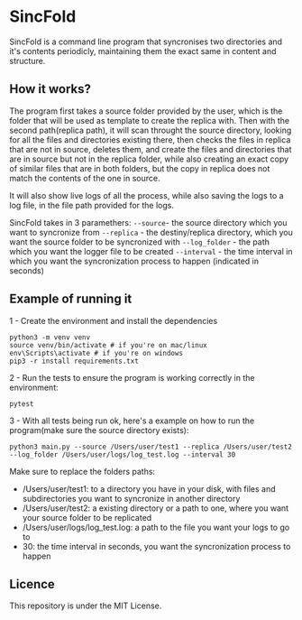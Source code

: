 # SincFold

SincFold is a command line program that syncronises two directories and it's contents periodicly, maintaining them the exact same in content and structure.

## How it works?

The program first takes a source folder provided by the user, which is the folder that will be used as template to create the replica with.
Then with the second path(replica path), it will scan throught the source directory, looking for all the files and directories existing there, then checks the
files in replica that are not in source, deletes them, and create the files and directories that are in source but not in the replica folder, while also
creating an exact copy of similar files that are in both folders, but the copy in replica does not match the contents of the one in source.

It will also show live logs of all the process, while also saving the logs to a log file, in the file path provided for the logs.

SincFold takes in 3 paramethers:
``` --source ```- the source directory which you want to syncronize from
``` --replica ``` - the destiny/replica directory, which you want the source folder to be syncronized with
``` --log_folder ``` - the path which you want the logger file to be created
``` --interval ``` - the time interval in which you want the syncronization process to happen (indicated in seconds)

## Example of running it

1 - Create the environment and install the dependencies

```
python3 -m venv venv
source venv/bin/activate # if you're on mac/linux
env\Scripts\activate # if you're on windows
pip3 -r install requirements.txt
```

2 - Run the tests to ensure the program is working correctly in the environment:

```
pytest
```

3 - With all tests being run ok, here's a example on how to run the program(make sure the source directory exists):
```
python3 main.py --source /Users/user/test1 --replica /Users/user/test2 --log_folder /Users/user/logs/log_test.log --interval 30
```

Make sure to replace the folders paths:
- /Users/user/test1: to a directory you have in your disk, with files and subdirectories you want to syncronize in another directory
- /Users/user/test2: a existing directory or a path to one, where you want your source folder to be replicated
- /Users/user/logs/log_test.log: a path to the file you want your logs to go to
- 30: the time interval in seconds, you want the syncronization process to happen

## Licence

This repository is under the MIT License.